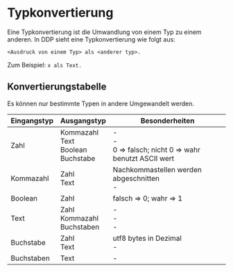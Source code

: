 # Typkonvertierung
Eine Typkonvertierung ist die Umwandlung von einem Typ zu einem anderen. In DDP sieht eine Typkonvertierung wie folgt aus:

```ddp
<Ausdruck von einem Typ> als <anderer typ>.
```

Zum Beispiel: `x als Text.`

## Konvertierungstabelle
Es können nur bestimmte Typen in andere Umgewandelt werden.

| Eingangstyp | Ausgangstyp                                     | Besonderheiten                                                  |
|-------------|-------------------------------------------------|-----------------------------------------------------------------|
| Zahl        | Kommazahl <br> Text <br> Boolean <br> Buchstabe | -<br>-<br> 0 => falsch; nicht 0 => wahr <br> benutzt ASCII wert |
| Kommazahl   | Zahl <br> Text                                  | Nachkommastellen werden abgeschnitten <br> -                    |
| Boolean     | Zahl                                            | falsch => 0; wahr => 1                                          |
| Text        | Zahl <br> Kommazahl <br> Buchstaben             | -<br>-<br>-<br>                                                 |
| Buchstabe   | Zahl <br> Text                                  | utf8 bytes in Dezimal <br> -                                    |
| Buchstaben  | Text                                            | -                                                               |
